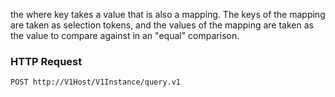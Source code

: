 the where key takes a value that is also a mapping. The keys of the mapping are taken as selection tokens, and the values of the mapping are taken as the value to compare against in an "equal" comparison.

### HTTP Request

`POST http://V1Host/V1Instance/query.v1`